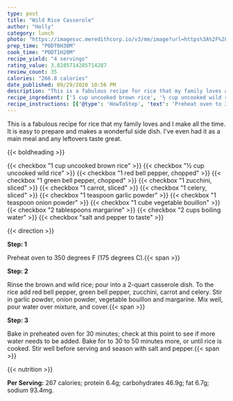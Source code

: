 ```yaml
---
type: post
title: "Wild Rice Casserole"
author: "Holly"
category: lunch
photo: "https://imagesvc.meredithcorp.io/v3/mm/image?url=https%3A%2F%2Fimages.media-allrecipes.com%2Fuserphotos%2F220366.jpg"
prep_time: "P0DT0H30M"
cook_time: "P0DT1H20M"
recipe_yield: "4 servings"
rating_value: 3.8285714285714287
review_count: 35
calories: "266.8 calories"
date_published: 09/29/2020 10:56 PM
description: "This is a fabulous recipe for rice that my family loves and I make all the time. It is easy to prepare and makes a wonderful side dish. I've even had it as a main meal and any leftovers taste great."
recipe_ingredient: ['1 cup uncooked brown rice', '½ cup uncooked wild rice', '1 red bell pepper, chopped', '1 green bell pepper, chopped', '1 zucchini, sliced', '1 carrot, sliced', '1 celery, sliced', '1 teaspoon garlic powder', '1 teaspoon onion powder', '1 cube vegetable bouillon', '2 tablespoons margarine', '2 cups boiling water', 'salt and pepper to taste']
recipe_instructions: [{'@type': 'HowToStep', 'text': 'Preheat oven to 350 degrees F (175 degrees C).\n'}, {'@type': 'HowToStep', 'text': 'Rinse the brown and wild rice; pour into a 2-quart casserole dish. To the rice add red bell pepper, green bell pepper, zucchini, carrot and celery. Stir in garlic powder, onion powder, vegetable bouillon and margarine.  Mix well, pour water over mixture, and cover.\n'}, {'@type': 'HowToStep', 'text': 'Bake in preheated oven for 30 minutes; check at this point to see if more water needs to be added. Bake for to 30 to 50 minutes more, or until rice is cooked. Stir well before serving and season with salt and pepper.\n'}]
---
```


This is a fabulous recipe for rice that my family loves and I make all the time. It is easy to prepare and makes a wonderful side dish. I've even had it as a main meal and any leftovers taste great. 

{{< boldheading >}}

{{< checkbox "1 cup uncooked brown rice" >}}
{{< checkbox "½ cup uncooked wild rice" >}}
{{< checkbox "1  red bell pepper, chopped" >}}
{{< checkbox "1  green bell pepper, chopped" >}}
{{< checkbox "1  zucchini, sliced" >}}
{{< checkbox "1  carrot, sliced" >}}
{{< checkbox "1  celery, sliced" >}}
{{< checkbox "1 teaspoon garlic powder" >}}
{{< checkbox "1 teaspoon onion powder" >}}
{{< checkbox "1 cube vegetable bouillon" >}}
{{< checkbox "2 tablespoons margarine" >}}
{{< checkbox "2 cups boiling water" >}}
{{< checkbox "salt and pepper to taste" >}}


{{< direction >}}

**Step: 1**

Preheat oven to 350 degrees F (175 degrees C).{{< span >}}

**Step: 2**

Rinse the brown and wild rice; pour into a 2-quart casserole dish. To the rice add red bell pepper, green bell pepper, zucchini, carrot and celery. Stir in garlic powder, onion powder, vegetable bouillon and margarine.  Mix well, pour water over mixture, and cover.{{< span >}}

**Step: 3**

Bake in preheated oven for 30 minutes; check at this point to see if more water needs to be added. Bake for to 30 to 50 minutes more, or until rice is cooked. Stir well before serving and season with salt and pepper.{{< span >}}

{{< nutrition >}}

**Per Serving:** 267 calories; protein 6.4g; carbohydrates 46.9g; fat 6.7g; sodium 93.4mg.
